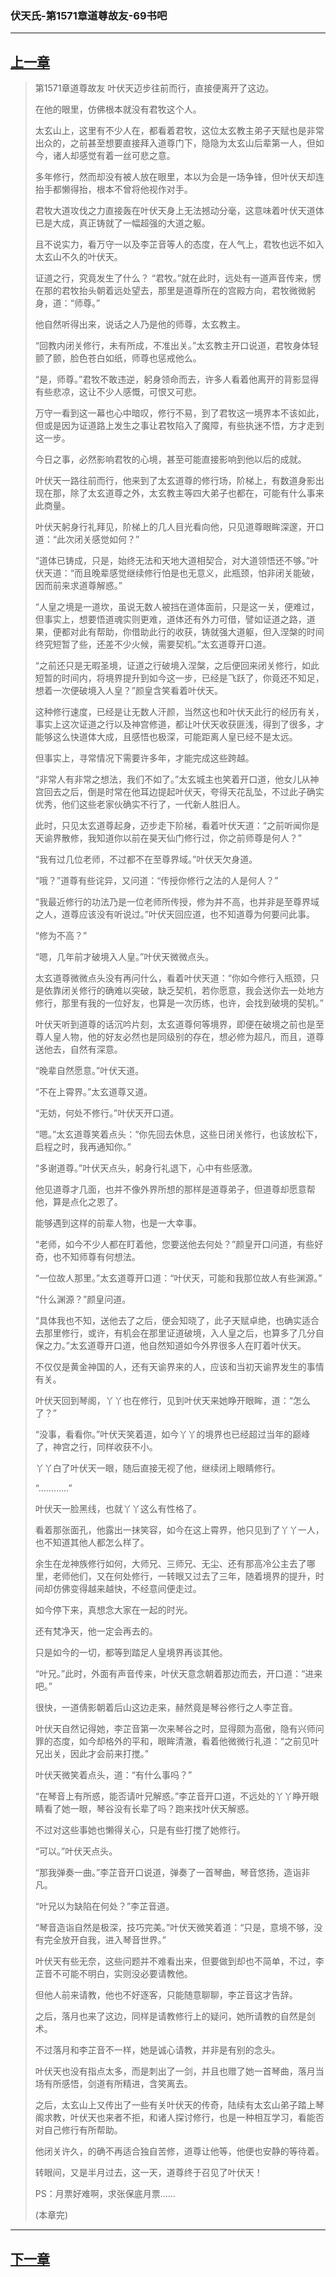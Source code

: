 ### 伏天氏-第1571章道尊故友-69书吧

--------
[上一章](./7035739e3cfc25a7c8451afe650efc07.md)
--------


>
>
>
>第1571章道尊故友
>叶伏天迈步往前而行，直接便离开了这边。
>
>在他的眼里，仿佛根本就没有君牧这个人。
>
>太玄山上，这里有不少人在，都看着君牧，这位太玄教主弟子天赋也是非常出众的，之前甚至想要直接拜入道尊门下，隐隐为太玄山后辈第一人，但如今，诸人却感觉有着一丝可悲之意。
>
>多年修行，然而却没有被人放在眼里，本以为会是一场争锋，但叶伏天却连抬手都懒得抬，根本不曾将他视作对手。
>
>君牧大道攻伐之力直接轰在叶伏天身上无法撼动分毫，这意味着叶伏天道体已是大成，真正铸就了一幅超强的大道之躯。
>
>且不说实力，看万守一以及李芷音等人的态度，在人气上，君牧也远不如入太玄山不久的叶伏天。
>
>证道之行，究竟发生了什么？
>“君牧。”就在此时，远处有一道声音传来，愣在那的君牧抬头朝着远处望去，那里是道尊所在的宫殿方向，君牧微微躬身，道：“师尊。”
>
>他自然听得出来，说话之人乃是他的师尊，太玄教主。
>
>“回教内闭关修行，未有所成，不准出关。”太玄教主开口说道，君牧身体轻颤了颤，脸色苍白如纸，师尊也惩戒他么。
>
>“是，师尊。”君牧不敢违逆，躬身领命而去，许多人看着他离开的背影显得有些悲凉，这让不少人感慨，可恨又可悲。
>
>万守一看到这一幕也心中暗叹，修行不易，到了君牧这一境界本不该如此，但或是因为证道路上发生之事让君牧陷入了魔障，有些执迷不悟，方才走到这一步。
>
>今日之事，必然影响君牧的心境，甚至可能直接影响到他以后的成就。
>
>叶伏天一路往前而行，他来到了太玄道尊的修行场，阶梯上，有数道身影出现在那，除了太玄道尊之外，太玄教主等四大弟子也都在，可能有什么事来此商量。
>
>叶伏天躬身行礼拜见，阶梯上的几人目光看向他，只见道尊眼眸深邃，开口道：“此次闭关感觉如何？”
>
>“道体已铸成，只是，始终无法和天地大道相契合，对大道领悟还不够。”叶伏天道：“而且晚辈感觉继续修行怕是也无意义，此瓶颈，怕非闭关能破，因而前来求道尊解惑。”
>
>“人皇之境是一道坎，虽说无数人被挡在道体面前，只是这一关，便难过，但事实上，想要悟道魂实则更难，道体还有外力可借，譬如证道之路，道果，便都对此有帮助，你借助此行的收获，铸就强大道躯，但入涅槃的时间终究短暂了些，还差不少火候，需要契机。”太玄道尊开口道。
>
>“之前还只是无暇圣境，证道之行破境入涅槃，之后便回来闭关修行，如此短暂的时间内，将境界提升到如今这一步，已经是飞跃了，你竟还不知足，想着一次便破境入人皇？”颜皇含笑看着叶伏天。
>
>这种修行速度，已经是让无数人汗颜，当然这也和叶伏天此行的经历有关，事实上这次证道之行以及神宫修道，都让叶伏天收获匪浅，得到了很多，才能够这么快道体大成，且感悟也极深，可能距离人皇已经不是太远。
>
>但事实上，寻常情况下需要许多年，才能完成这些跨越。
>
>“非常人有非常之想法，我们不如了。”太玄城主也笑着开口道，他女儿从神宫回去之后，倒是时常在他耳边提起叶伏天，夸得天花乱坠，不过此子确实优秀，他们这些老家伙确实不行了，一代新人胜旧人。
>
>此时，只见太玄道尊起身，迈步走下阶梯，看着叶伏天道：“之前听闻你是天谕界散修，我知道你以前在昊天仙门修行过，你之前师尊是何人？”
>
>“我有过几位老师，不过都不在至尊界域。”叶伏天欠身道。
>
>“哦？”道尊有些诧异，又问道：“传授你修行之法的人是何人？”
>
>“我最近修行的功法乃是一位老师所传授，修为并不高，也并非是至尊界域之人，道尊应该没有听说过。”叶伏天回应道，也不知道尊为何要问此事。
>
>“修为不高？”
>
>“嗯，几年前才破境入人皇。”叶伏天微微点头。
>
>太玄道尊微微点头没有再问什么，看着叶伏天道：“你如今修行入瓶颈，只是依靠闭关修行的确难以突破，缺乏契机，若你愿意，我会送你去一处地方修行，那里有我的一位好友，也算是一次历练，也许，会找到破境的契机。”
>
>叶伏天听到道尊的话沉吟片刻，太玄道尊何等境界，即便在破境之前也是至尊人皇人物，他的好友必然也是同级别的存在，想必修为超凡，而且，道尊送他去，自然有深意。
>
>“晚辈自然愿意。”叶伏天道。
>
>“不在上霄界。”太玄道尊又道。
>
>“无妨，何处不修行。”叶伏天开口道。
>
>“嗯。”太玄道尊笑着点头：“你先回去休息，这些日闭关修行，也该放松下，启程之时，我再通知你。”
>
>“多谢道尊。”叶伏天点头，躬身行礼退下，心中有些感激。
>
>他见道尊才几面，也并不像外界所想的那样是道尊弟子，但道尊却愿意帮他，算是点化之恩了。
>
>能够遇到这样的前辈人物，也是一大幸事。
>
>“老师，如今不少人都在盯着他，您要送他去何处？”颜皇开口问道，有些好奇，也不知师尊有何想法。
>
>“一位故人那里。”太玄道尊开口道：“叶伏天，可能和我那位故人有些渊源。”
>
>“什么渊源？”颜皇问道。
>
>“具体我也不知，送他去了之后，便会知晓了，此子天赋卓绝，也确实适合去那里修行，或许，有机会在那里证道破境，入人皇之后，也算多了几分自保之力。”太玄道尊开口道，他自然知道如今外界很多人在盯着叶伏天。
>
>不仅仅是黄金神国的人，还有天谕界来的人，应该和当初天谕界发生的事情有关。
>
>叶伏天回到琴阁，丫丫也在修行，见到叶伏天来她睁开眼眸，道：“怎么了？”
>
>“没事，看看你。”叶伏天笑着道，如今丫丫的境界也已经超过当年的巅峰了，神宫之行，同样收获不小。
>
>丫丫白了叶伏天一眼，随后直接无视了他，继续闭上眼睛修行。
>
>“…………”
>
>叶伏天一脸黑线，也就丫丫这么有性格了。
>
>看着那张面孔，他露出一抹笑容，如今在这上霄界，他只见到了丫丫一人，也不知道其他人都怎么样了。
>
>余生在龙神族修行如何，大师兄、三师兄、无尘、还有那高冷公主去了哪里，老师他们，又在何处修行，一转眼又过去了三年，随着境界的提升，时间却仿佛变得越来越快，不经意间便走过。
>
>如今停下来，真想念大家在一起的时光。
>
>还有梵净天，他一定会再去的。
>
>只是如今的一切，都等到踏足人皇境界再谈其他。
>
>“叶兄。”此时，外面有声音传来，叶伏天意念朝着那边而去，开口道：“进来吧。”
>
>很快，一道倩影朝着后山这边走来，赫然竟是琴谷修行之人李芷音。
>
>叶伏天自然记得她，李芷音第一次来琴谷之时，显得颇为高傲，隐有兴师问罪的态度，如今却格外的平和，眼眸清澈，看着他微微行礼道：“之前见叶兄出关，因此才会前来打搅。”
>
>叶伏天微笑着点头，道：“有什么事吗？”
>
>“在琴音上有所惑，能否请叶兄解惑。”李芷音开口道，不远处的丫丫睁开眼睛看了她一眼，琴谷没有长辈了吗？跑来找叶伏天解惑。
>
>不过对这些事她也懒得关心，只是有些打搅了她修行。
>
>“可以。”叶伏天点头。
>
>“那我弹奏一曲。”李芷音开口说道，弹奏了一首琴曲，琴音悠扬，造诣非凡。
>
>“叶兄以为缺陷在何处？”李芷音道。
>
>“琴音造诣自然是极深，技巧完美。”叶伏天微笑着道：“只是，意境不够，没有完全放开自我，进入琴音世界。”
>
>叶伏天有些无奈，这些问题并不难看出来，但要做到却也不简单，不过，李芷音不可能不明白，实则没必要请教他。
>
>但他人前来请教，他也不好逐客，只能随意聊聊，李芷音这才告辞。
>
>之后，落月也来了这边，同样是请教修行上的疑问，她所请教的自然是剑术。
>
>不过落月和李芷音不一样，她是诚心请教，并非是有别的念头。
>
>叶伏天也没有指点太多，而是刺出了一剑，并且也赠了她一首琴曲，落月当场有所感悟，剑道有所精进，含笑离去。
>
>之后，太玄山上又传出了一些有关叶伏天的传奇，陆续有太玄山弟子踏上琴阁求教，叶伏天也来者不拒，和诸人探讨修行，也是一种相互学习，看能否对自己修行有所帮助。
>
>他闭关许久，的确不再适合独自苦修，道尊让他等，他便也安静的等待着。
>
>转眼间，又是半月过去，这一天，道尊终于召见了叶伏天！
>
>PS：月票好难啊，求张保底月票……
>
>(本章完)
>
>

--------
[下一章](./937ff962bf1149c8d6845b415ca395b0.md)
--------
